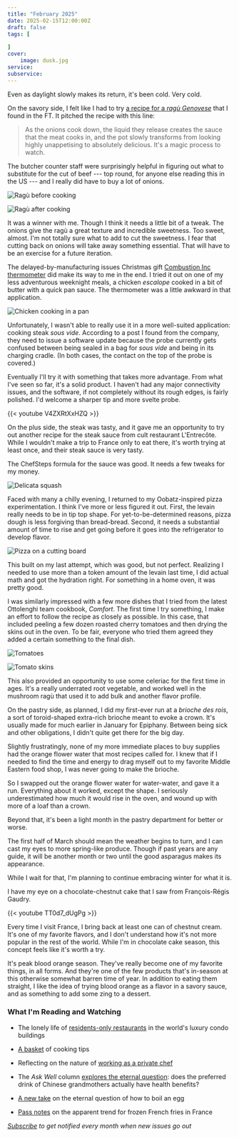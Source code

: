 ```yaml
---
title: "February 2025"
date: 2025-02-15T12:00:00Z
draft: false
tags: [
    
]
cover:
    image: dusk.jpg
service: 
subservice: 
---
```


Even as daylight slowly makes its return, it's been cold. Very cold.

On the savory side, I felt like I had to try [a recipe for a _ragù Genovese_](https://www.ft.com/content/571a229e-d883-4308-9533-77e6aa725531) that I found in the FT. It pitched the recipe with this line:

> As the onions cook down, the liquid they release creates the sauce that the meat cooks in, and the pot slowly transforms from looking highly unappetising to absolutely delicious. It's a magic process to watch.

The butcher counter staff were surprisingly helpful in figuring out what to substitute for the cut of beef --- top round, for anyone else reading this in the US --- and I really did have to buy a lot of onions.

![Ragù before cooking](ragu-start.jpg)

![Ragù after cooking](ragu.jpg)

It was a winner with me. Though I think it needs a little bit of a tweak. The onions give the ragù a great texture and incredible sweetness. Too sweet, almost. I'm not totally sure what to add to cut the sweetness. I fear that cutting back on onions will take away something essential. That will have to be an exercise for a future iteration.

The delayed-by-manufacturing issues Christmas gift [Combustion Inc thermometer](https://combustion.inc) did make its way to me in the end. I tried it out on one of my less adventurous weeknight meals, a chicken _escalope_ cooked in a bit of butter with a quick pan sauce. The thermometer was a little awkward in that application.

![Chicken cooking in a pan](thermometer.jpg)

Unfortunately, I wasn't able to really use it in a more well-suited application: cooking steak _sous vide_. According to a post I found from the company, they need to issue a software update because the probe currently gets confused between being sealed in a bag for _sous vide_ and being in its charging cradle. (In both cases, the contact on the top of the probe is covered.)

Eventually I'll try it with something that takes more advantage. From what I've seen so far, it's a solid product. I haven't had any major connectivity issues, and the software, if not completely without its rough edges, is fairly polished. I'd welcome a sharper tip and more svelte probe.

{{< youtube V4ZXRtXxHZQ >}}

On the plus side, the steak was tasty, and it gave me an opportunity to try out another recipe for the steak sauce from cult restaurant L'Entrecôte. While I wouldn't make a trip to France only to eat there, it's worth trying at least once, and their steak sauce is very tasty.

The ChefSteps formula for the sauce was good. It needs a few tweaks for my money.

![Delicata squash](squash.jpg)

Faced with many a chilly evening, I returned to my Oobatz-inspired pizza experimentation. I think I've more or less figured it out. First, the levain really needs to be in tip top shape. For yet-to-be-determined reasons, pizza dough is less forgiving than bread-bread. Second, it needs a substantial amount of time to rise and get going before it goes into the refrigerator to develop flavor.

![Pizza on a cutting board](pizza.jpg)

This built on my last attempt, which was good, but not perfect. Realizing I needed to use more than a token amount of the levain last time, I did actual math and got the hydration right. For something in a home oven, it was pretty good.

I was similarly impressed with a few more dishes that I tried from the latest Ottolenghi team cookbook, _Comfort_. The first time I try something, I make an effort to follow the recipe as closely as possible. In this case, that included peeling a few dozen roasted cherry tomatoes and then drying the skins out in the oven. To be fair, everyone who tried them agreed they added a certain something to the final dish.

![Tomatoes](tomatoes.jpg)

![Tomato skins](skins.jpg)

This also provided an opportunity to use some celeriac for the first time in ages. It's a really underrated root vegetable, and worked well in the mushroom ragù that used it to add bulk and another flavor profile.

On the pastry side, as planned, I did my first-ever run at a _brioche des rois_, a sort of toroid-shaped extra-rich brioche meant to evoke a crown. It's usually made for much earlier in January for Epiphany. Between being sick and other obligations, I didn't quite get there for the big day.

Slightly frustratingly, none of my more immediate places to buy supplies had the orange flower water that most recipes called for. I knew that if I needed to find the time and energy to drag myself out to my favorite Middle Eastern food shop, I was never going to make the brioche.

So I swapped out the orange flower water for water-water, and gave it a run. Everything about it worked, except the shape. I seriously underestimated how much it would rise in the oven, and wound up with more of a loaf than a crown.

Beyond that, it's been a light month in the pastry department for better or worse.

The first half of March should mean the weather begins to turn, and I can cast my eyes to more spring-like produce. Though if past years are any guide, it will be another month or two until the good asparagus makes its appearance.

While I wait for that, I'm planning to continue embracing winter for what it is.

I have my eye on a chocolate-chestnut cake that I saw from François-Régis Gaudry.

{{< youtube TT0d7_dUgPg >}}

Every time I visit France, I bring back at least one can of chestnut cream. It's one of my favorite flavors, and I don't understand how it's not more popular in the rest of the world. While I'm in chocolate cake season, this concept feels like it's worth a try.

It's peak blood orange season. They've really become one of my favorite things, in all forms. And they're one of the few products that's in-season at this otherwise somewhat barren time of year. In addition to eating them straight, I like the idea of trying blood orange as a flavor in a savory sauce, and as something to add some zing to a dessert. 

### What I'm Reading and Watching

* The lonely life of [residents-only restaurants](https://www.nytimes.com/2025/01/22/nyregion/condo-tower-restaurants.html) in the world's luxury condo buildings

* [A basket](https://www.theguardian.com/food/2025/jan/26/ultimate-custard-perfectly-timed-pasta-espresso-fuelled-stews-37-brilliant-recipe-hacks) of cooking tips

* Reflecting on the nature of [working as a private chef](https://www.ft.com/content/b076b820-9201-428d-a2fc-2c641876d57d)

* The _Ask Well_ column [explores the eternal question](https://www.nytimes.com/2025/01/28/well/eat/hot-lemon-water-health-benefits.html): does the preferred drink of Chinese grandmothers actually have health benefits?

* [A new take](https://www.theguardian.com/science/2025/feb/06/scientists-crack-what-they-say-is-the-perfect-way-to-boil-an-egg) on the eternal question of how to boil an egg

* [Pass notes](https://www.theguardian.com/food/2025/feb/12/young-people-no-longer-peel-much-whats-behind-the-french-frozen-chip-boom) on the apparent trend for frozen French fries in France

_[Subscribe](/subscribe) to get notified every month when new issues go out_
